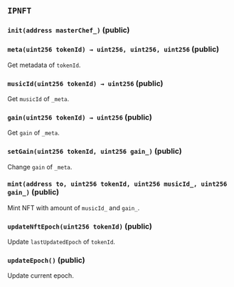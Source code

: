 ## `IPNFT`






### `init(address masterChef_)` (public)





### `meta(uint256 tokenId) → uint256, uint256, uint256` (public)



Get metadata of `tokenId`.

### `musicId(uint256 tokenId) → uint256` (public)



Get `musicId` of `_meta`.

### `gain(uint256 tokenId) → uint256` (public)



Get `gain` of `_meta`.

### `setGain(uint256 tokenId, uint256 gain_)` (public)



Change `gain` of `_meta`.

### `mint(address to, uint256 tokenId, uint256 musicId_, uint256 gain_)` (public)



Mint NFT with amount of `musicId_` and `gain_`.

### `updateNftEpoch(uint256 tokenId)` (public)



Update `lastUpdatedEpoch` of `tokenId`.

### `updateEpoch()` (public)



Update current epoch.


